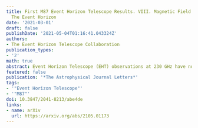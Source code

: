 ```yaml
---
title: First M87 Event Horizon Telescope Results. VIII. Magnetic Field Structure near
  The Event Horizon
date: '2021-03-01'
draft: false
publishDate: '2021-05-04T01:16:41.043324Z'
authors:
- The Event Horizon Telescope Collaboration
publication_types:
- '2'
math: true
abstract: Event Horizon Telescope (EHT) observations at 230 GHz have now imaged polarized emission around the supermassive black hole in M87 on event-horizon scales. This polarized synchrotron radiation probes the structure of magnetic fields and the plasma properties near the black hole. Here we compare the resolved polarization structure observed by the EHT, along with simultaneous unresolved observations with the Atacama Large Millimeter/submillimeter Array, to expectations from theoretical models. The low fractional linear polarization in the resolved image suggests that the polarization is scrambled on scales smaller than the EHT beam, which we attribute to Faraday rotation internal to the emission region. We estimate the average density $n_e \sim 10^{4-7}$ $\mathrm{cm}^3$, magnetic field strength $B \sim 1-30 G$, and electron temperature $T_e \sim (1-12) \times 10^{10} K$ of the radiating plasma in a simple one-zone emission model. We show that the net azimuthal linear polarization pattern may result from organized, poloidal magnetic fields in the emission region. In a quantitative comparison with a large library of simulated polarimetric images from general relativistic magnetohydrodynamic (GRMHD) simulations, we identify a subset of physical models that can explain critical features of the polarimetric EHT observations while producing a relativistic jet of sufficient power. The consistent GRMHD models are all of magnetically arrested accretion disks, where near-horizon magnetic fields are dynamically important. We use the models to infer a mass accretion rate onto the black hole in M87 of $(3-20) \times 10^{-4} M_\odot {\mathrm{yr}}^{-1}$.
featured: false
publication: '*The Astrophysical Journal Letters*'
tags:
- '"Event Horizon Telescope"'
- '"M87"'
doi: 10.3847/2041-8213/abe4de
links:
- name: arXiv
  url: https://arxiv.org/abs/2105.01173
---
```

